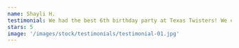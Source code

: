 ```yaml
---
name: Shayli H.
testimonial: We had the best 6th birthday party at Texas Twisters! We could not be happier with our experience, and we would highly encourage everyone to book a party here!
stars: 5
image: '/images/stock/testimonials/testimonial-01.jpg'
---
```

